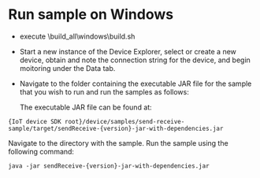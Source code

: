 
# Run sample on Windows

 * execute \build_all\windows\build.sh
 * Start a new instance of the Device Explorer, 
   select or create a new device, obtain and note the connection string for the device, and begin moitoring under the Data tab. 
 * Navigate to the folder containing the executable JAR file for the sample that you wish to run and run the samples as follows:

   The executable JAR file can be found at:

  ```
  {IoT device SDK root}/device/samples/send-receive-sample/target/sendReceive-{version}-jar-with-dependencies.jar

  ```
   Navigate to the directory with the sample. Run the sample using the following command:

  ```
  java -jar sendReceive-{version}-jar-with-dependencies.jar
  ```
